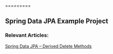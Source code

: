 =========

## Spring Data JPA Example Project

### Relevant Articles: 
[Spring Data JPA – Derived Delete Methods](https://www.baeldung.com/spring-data-jpa-deleteby)

